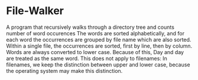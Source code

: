 # File-Walker
A program that recursively walks through a directory tree and counts number of word occurences
The words are sorted alphabetically, and for each word the
occurrences are grouped by file name which are also sorted. Within a single
file, the occurrences are sorted, first by line, then by column.
Words are always converted to lower case. Because of this, Day and day are treated as the same
word. This does not apply to filenames: In filenames, we keep the distinction between upper and lower case, because the operating system may make this
distinction.
